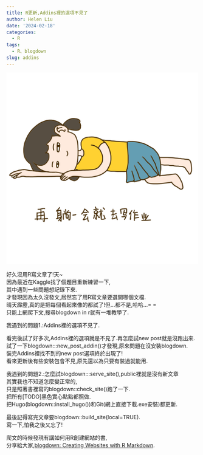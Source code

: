 ```yaml
---
title: R更新,Addins裡的選項不見了
author: Helen Liu
date: '2024-02-18'
categories: 
  - R
tags: 
  - R、blogdown
slug: addins
---
```


![](https://github.com/610611108/Helen-Liu-blog/blob/master/blogger%20pictures/Pngtree.png?raw=true)

好久沒用R寫文章了!天~\
因為最近在Kaggle找了個題目重新練習一下,\
其中遇到一些問題想記錄下來.\
才發現因為太久沒發文,居然忘了用R寫文章要選開哪個文檔.\
晴天霹靂,真的是把每個看起來像的都試了!但...都不是,哈哈...= = \
只能上網爬下文,搜尋blogdown in r就有一堆教學了.

我遇到的問題1.:Addins裡的選項不見了.

看完後試了好多次,Addins裡的選項就是不見了.再怎麼試new post就是沒跑出來.\
試了一下blogdown:::new_post_addin()才發現,原來問題在沒安裝blogdown.\
裝完Addins裡找不到的new post選項終於出現了!\
看來更新後有些安裝包會不見,原先還以為只要有裝過就能用.

我遇到的問題2.:怎麼試blogdown:::serve_site(),public裡就是沒有新文章\
其實我也不知道怎麼變正常的,\
只是照著書裡寫的blogdown::check_site()跑了一下.\
把所有[TODO]黑色實心點點都照做.\
把Hugo(blogdown::install_hugo())和Git(網上直接下載.exe安裝)都更新.

最後記得寫完文章要blogdown::build_site(local=TRUE).\
寫一下,怕我之後又忘了!

爬文的時候發現有講如何用R創建網站的書,\
分享給大家,[blogdown: Creating Websites with R Markdown](https://bookdown.org/yihui/blogdown/).
